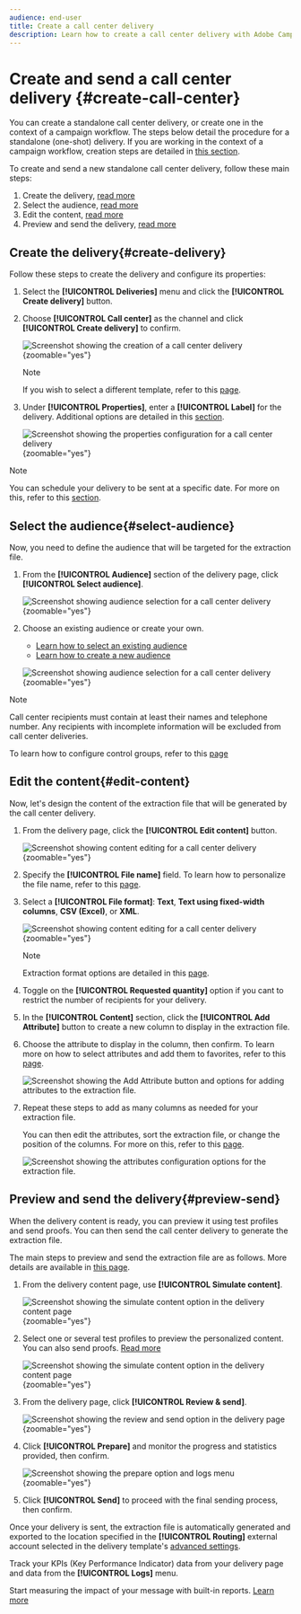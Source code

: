 ```yaml
---
audience: end-user
title: Create a call center delivery
description: Learn how to create a call center delivery with Adobe Campaign Web
---
```

# Create and send a call center delivery {#create-call-center}

You can create a standalone call center delivery, or create one in the context of a campaign workflow. The steps below detail the procedure for a standalone (one-shot) delivery. If you are working in the context of a campaign workflow, creation steps are detailed in [this section](../workflows/activities/channels.md#create-a-delivery-in-a-campaign-workflow).

To create and send a new standalone call center delivery, follow these main steps:

1. Create the delivery, [read more](#create-delivery)
1. Select the audience, [read more](#select-audience)
1. Edit the content, [read more](#edit-content)
1. Preview and send the delivery, [read more](#preview-send)

## Create the delivery{#create-delivery}

Follow these steps to create the delivery and configure its properties:

1. Select the **[!UICONTROL Deliveries]** menu and click the **[!UICONTROL Create delivery]** button.

1. Choose **[!UICONTROL Call center]** as the channel and click **[!UICONTROL Create delivery]** to confirm.

    ![Screenshot showing the creation of a call center delivery](assets/cc-create.png){zoomable="yes"}

    >[!NOTE]
    >
    >If you wish to select a different template, refer to this [page](../msg/delivery-template.md).

1. Under **[!UICONTROL Properties]**, enter a **[!UICONTROL Label]** for the delivery. Additional options are detailed in this [section](../email/create-email.md#create-email).

    ![Screenshot showing the properties configuration for a call center delivery](assets/cc-properties.png){zoomable="yes"}

>[!NOTE]
>
>You can schedule your delivery to be sent at a specific date. For more on this, refer to this [section](../msg/gs-deliveries.md#gs-schedule).

## Select the audience{#select-audience}

Now, you need to define the audience that will be targeted for the extraction file.

1. From the **[!UICONTROL Audience]** section of the delivery page, click **[!UICONTROL Select audience]**.

    ![Screenshot showing audience selection for a call center delivery](assets/cc-audience.png){zoomable="yes"}

1. Choose an existing audience or create your own.

    * [Learn how to select an existing audience](../audience/add-audience.md)
    * [Learn how to create a new audience](../audience/one-time-audience.md)

    ![Screenshot showing audience selection for a call center delivery](assets/cc-audience2.png){zoomable="yes"}

>[!NOTE]
>
>Call center recipients must contain at least their names and telephone number. Any recipients with incomplete information will be excluded from call center deliveries.
>
>To learn how to configure control groups, refer to this [page](../audience/control-group.md)

## Edit the content{#edit-content}

Now, let's design the content of the extraction file that will be generated by the call center delivery. 

1. From the delivery page, click the **[!UICONTROL Edit content]** button.

    ![Screenshot showing content editing for a call center delivery](assets/cc-content0.png){zoomable="yes"}

1. Specify the **[!UICONTROL File name]** field. To learn how to personalize the file name, refer to this [page](../personalization/personalize.md).

1. Select a **[!UICONTROL File format]**: **Text**, **Text using fixed-width columns**, **CSV (Excel)**, or **XML**.

    ![Screenshot showing content editing for a call center delivery](assets/cc-content.png){zoomable="yes"}

    >[!NOTE]
    >
    >Extraction format options are detailed in this [page](../direct-mail/content-direct-mail.md#properties).

1. Toggle on the **[!UICONTROL Requested quantity]** option if you cant to restrict the number of recipients for your delivery.

1. In the **[!UICONTROL Content]** section, click the **[!UICONTROL Add Attribute]** button to create a new column to display in the extraction file.

1. Choose the attribute to display in the column, then confirm. To learn more on how to select attributes and add them to favorites, refer to this [page](../get-started/attributes.md).

    ![Screenshot showing the Add Attribute button and options for adding attributes to the extraction file.](assets/cc-add-attribute.png)

1. Repeat these steps to add as many columns as needed for your extraction file.

    You can then edit the attributes, sort the extraction file, or change the position of the columns. For more on this, refer to this [page](../direct-mail/content-direct-mail.md#content).

    ![Screenshot showing the attributes configuration options for the extraction file.](assets/cc-content-attributes.png)

## Preview and send the delivery{#preview-send}

When the delivery content is ready, you can preview it using test profiles and send proofs. You can then send the call center delivery to generate the extraction file.

The main steps to preview and send the extraction file are as follows. More details are available in [this page](./direct-mail/send-direct-mail.md).

1. From the delivery content page, use **[!UICONTROL Simulate content]**.

    ![Screenshot showing the simulate content option in the delivery content page](assets/cc-simulate0.png){zoomable="yes"}

1. Select one or several test profiles to preview the personalized content. You can also send proofs. [Read more](./direct-mail/send-direct-mail.md#preview-dm)

    ![Screenshot showing the simulate content option in the delivery content page](assets/cc-simulate.png){zoomable="yes"}

1. From the delivery page, click **[!UICONTROL Review & send]**.

    ![Screenshot showing the review and send option in the delivery page](assets/cc-review-send.png){zoomable="yes"}

1. Click **[!UICONTROL Prepare]** and monitor the progress and statistics provided, then confirm.

    ![Screenshot showing the prepare option and logs menu](assets/cc-prepare.png){zoomable="yes"}

1. Click **[!UICONTROL Send]** to proceed with the final sending process, then confirm.

Once your delivery is sent, the extraction file is automatically generated and exported to the location specified in the **[!UICONTROL Routing]** external account selected in the delivery template's [advanced settings](../advanced-settings/delivery-settings.md).

Track your KPIs (Key Performance Indicator) data from your delivery page and data from the **[!UICONTROL Logs]** menu.

Start measuring the impact of your message with built-in reports. [Learn more](../reporting/direct-mail.md)


